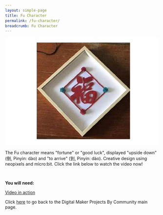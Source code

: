 ```yaml
---
layout: simple-page
title: Fu Character
permalink: /fu-character/
breadcrumb: Fu Character
---
```


![1](/images/in-schools/digital-maker/projects/smart-home/fu-character/fu-character.jpg)

The Fu character means "fortune" or "good luck", displayed "upside down" (倒, Pinyin: dào) and "to arrive" (到, Pinyin: dào). Creative design using neopixels and micro:bit. Click the link below to watch the video now!

<br>

**You will need:**<br>

<a href="https://www.youtube.com/watch?v=ebP1X4m28Go&feature=youtu.be" target="_blank">Video in action</a><br>


Click [here](/in-schools/digital-maker/projects/) to go back to the Digital Maker Projects By Community main page.
